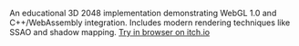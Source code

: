 An educational 3D 2048 implementation demonstrating WebGL 1.0 and C++/WebAssembly integration. Includes modern rendering techniques like SSAO and shadow mapping.
[Try in browser on itch.io](https://bit-level.itch.io/2048-3d)
